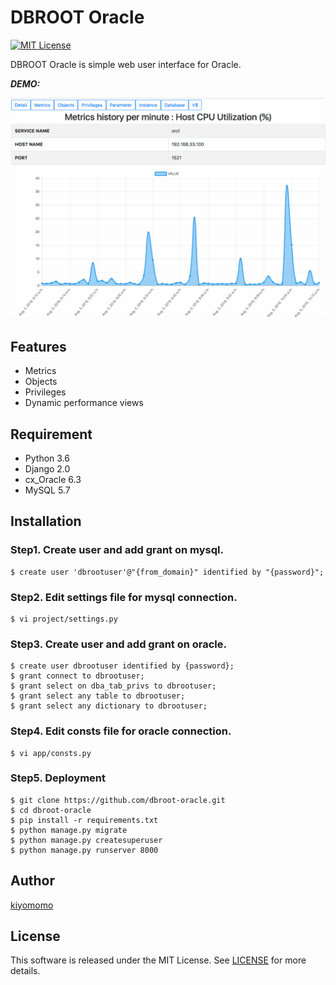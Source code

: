 # DBROOT Oracle

[![MIT License](http://img.shields.io/badge/license-MIT-blue.svg?style=flat)](LICENSE)

DBROOT Oracle is simple web user interface for Oracle.

***DEMO:***

![Demo](header.gif)

## Features

- Metrics
- Objects
- Privileges
- Dynamic performance views

## Requirement

- Python 3.6
- Django 2.0
- cx_Oracle 6.3
- MySQL 5.7

## Installation

### Step1. Create user and add grant on mysql.
    $ create user 'dbrootuser'@"{from_domain}" identified by "{password}";

### Step2. Edit settings file for mysql connection.
    $ vi project/settings.py

### Step3. Create user and add grant on oracle.
    $ create user dbrootuser identified by {password};
    $ grant connect to dbrootuser;
    $ grant select on dba_tab_privs to dbrootuser;
    $ grant select any table to dbrootuser;
    $ grant select any dictionary to dbrootuser;

### Step4. Edit consts file for oracle connection.
    $ vi app/consts.py

### Step5. Deployment
    $ git clone https://github.com/dbroot-oracle.git
    $ cd dbroot-oracle
    $ pip install -r requirements.txt
    $ python manage.py migrate
    $ python manage.py createsuperuser
    $ python manage.py runserver 8000

## Author

[kiyomomo](https://github.com/kiyomomo)

## License

This software is released under the MIT License.
See [LICENSE](LICENSE) for more details.
